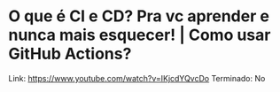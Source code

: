 # O que é CI e CD? Pra vc aprender e nunca mais esquecer! | Como usar GitHub Actions?

Link: https://www.youtube.com/watch?v=IKjcdYQvcDo
Terminado: No